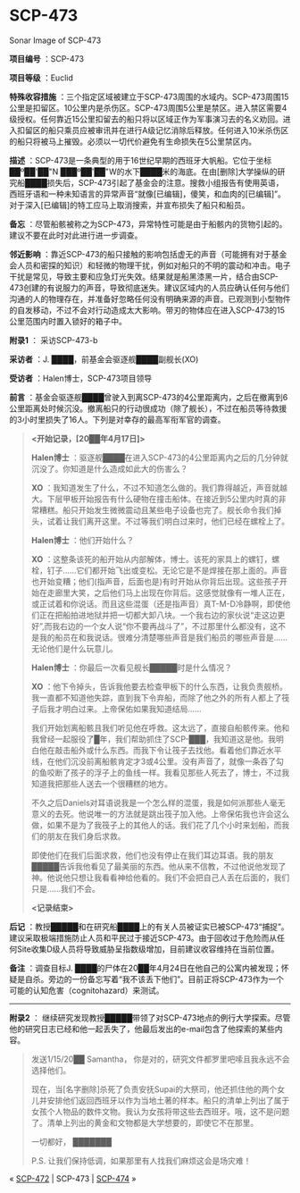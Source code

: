 # SCP-473
                        




Sonar Image of SCP-473



**项目编号** ：SCP-473

**项目等级** ：Euclid

**特殊收容措施** ：三个指定区域被建立于SCP-473周围的水域内。SCP-473周围15公里是扣留区。10公里内是杀伤区。SCP-473周围5公里是禁区。进入禁区需要4级授权。任何靠近15公里扣留去的船只将以区域正作为军事演习去的名义劝回。进入扣留区的船只乘员应被审讯并在进行A级记忆消除后释放。任何进入10米杀伤区的船只将被马上摧毁。必须以一切代价避免有生命损失在5公里禁区内。

**描述** ：SCP-473是一条典型的用于16世纪早期的西班牙大帆船。它位于坐标██º██'██"N ███º██'██"W的水下████米的海底。在由[删除]大学操纵的研究船████损失后，SCP-473引起了基金会的注意。搜救小组报告有使用英语，西班牙语和一种未知语言的异常声音“就像[已编辑]，傻笑，和血肉的[已编辑]”。对于深入[已编辑]的特工应马上取消搜索，并宣布损失了船只和船员。

**备忘** ：尽管船骸被称之为SCP-473，异常特性可能是由于船骸内的货物引起的。建议不要在此时对此进行进一步调查。

**邻近影响** ：靠近SCP-473的船只接触的影响包括虚无的声音（可能拥有对于基金会人员和密探的知识）和轻微的物理干扰，例如对船只的不明的震动和冲击。电子干扰是常见，导致主要和应急灯光失效。结果就是船黑漆黑一片，结合由SCP-473创建的有说服力的声音，导致彻底迷失。建议区域内的人员应确认任何与他们沟通的人的物理存在，并准备好忽略任何没有明确来源的声音。已观测到小型物件的自发移动，不过不会对行动造成太大影响。带刃的物体应在进入SCP-473的15公里范围内时置入锁好的箱子中。

**附录1** ：
采访SCP-473-b

**采访者** ：J. ████，前基金会驱逐舰████副舰长(XO)

**受访者** ：Halen博士，SCP-473项目领导

**前言** ：基金会驱逐舰████曾驶入到离SCP-473的4公里距离内，之后在撤离到6公里距离处时候沉没。撤离船只的行动很成功（除了舰长），不过在船员等待救援的3小时里损失了16人。下列是对幸存的最高军衔军官的调查。


> **<开始记录，[20██年4月17日]>** 
> 
> **Halen博士** ：驱逐舰████在进入SCP-473的4公里距离内之后的几分钟就沉没了。你知道是什么造成如此大的伤害么？
> 
> **XO** ：我知道发生了什么，不过不知道怎么做的。我们靠得越近，声音就越大。下层甲板开始报告有什么硬物在撞击船体。在接近到5公里内时真的非常糟糕。船只开始发生微微震动且某些电子设备也完了。舰长命令我们掉头，试着让我们离开这里。不过等我们明白过来时，他们已经在螺栓上了。
> 
> **Halen博士** ：他们开始什么？
> 
> **XO** ：这整条该死的船开始从内部解体，博士。该死的家具上的螺钉，螺栓，钉子……它们都开始飞出或变松。无论它是不是焊接在那上面的。声音也开始变糟；他们(指声音，后面也是)有时开始从你背后出现。这些孩子开始在走廊里大笑，之后他们马上出现在你背后。这感觉就像有一堆人正在，或正试着和你说话。而且这些混蛋（还是指声音）真T-M-D冷静啊，即使他们正在把船拍进地狱并把一切都大卸八块。一个我右边的家伙说“走这边更好”,而我右边的一个女人说“你不要再战斗了”，不过那里什么都没有，这不是我的船员在和我说话。很难分清楚哪些声音是我们船员的哪些声音是……无论他们是什么玩意儿。
> 
> **Halen博士** ：你最后一次看见舰长█████时是什么情况？
> 
> **XO** ：他下令掉头，告诉我他要去检查甲板下的什么东西，让我负责舰桥。我一直都不知道他失踪，直到我下令弃船，而除了他之外的所有人都上了筏子后我才明白过来。上帝保佑如果我知道结局……
> 
> 我们开始划离船骸且我们听见他在呼救。这太远了，直接自船骸传来。他和我曾经一起服役了█年，我们帮助抓住了SCP-███，我知道这是他。我明白他在敲击船外或什么东西。而我下令让筏子去找他。看着他们靠近水平线，在他们沉没前离船骸肯定才3或4公里。没有声音了，就像一条吞了勾的鱼咬断了孩子的浮子上的鱼线一样。我看见那些人死去了，博士，不过我知道我把那些人送去一个很糟糕的地方。
> 
> 不久之后Daniels对耳语说我是一个怎么样的混蛋，我是如何派那些人毫无意义的去死。他说唯一的方法就是跳出筏子加入他。上帝保佑我也许会这么做，如果不是为了我筏子上的其他人的话。我们花了几个小时来划船，而我们的朋友在我们身后求救。
> 
> 即使他们在我们后面求救，他们也没有停止在我们耳边耳语。我的朋友█████告诉我他看见了最美丽的东西。他从来不信教，不过他说他发现了神。他说他只想让我看看神给他看的。我们不会把自己人丢在后面的，我们只是……我们不会。
> 
> **<记录结束>** 
> 

**后记** ：教授█████和在研究船████上的有关人员被证实已被SCP-473“捕捉”。建议采取极端措施防止人员和平民过于接近SCP-473。由于回收过于危险而从任何Site收集D级人员将导致威胁呈指数级增加，目前建议收容维持在当前位置。

**备注** ：调查目标J. ████的尸体在20██年4月24日在他自己的公寓内被发现；怀疑是自杀。旁边的一份备忘写着“我不该丢下他们”。目前正将SCP-473作为一个可能的认知危害（cognitohazard）来测试。


---

**附录2** ：
继续研究发现教授█████带领了对SCP-473地点的例行大学探索。尽管他的研究日志已经和他一起丢失了，他最后发出的e-mail包含了他探索的某些内容。


> 发送1/15/20██
Samantha，
你是对的，研究文件都罗里吧嗦且我永远不会选择他们。
> 
> 现在，当[名字删除]杀死了负责安抚Supai的大祭司，他还抓住他的两个女儿并安排他们返回西班牙以作为当地土著的样本。船只的清单上列出了属于女孩个人物品的数件文物。我认为女孩将带这些去西班牙。哦，这不是问题了。清单上列出的黄金和文物都是大学想要的，即使它不在那里。
> 
> 一切都好，
███████
> 
> P.S.
让我们保持低调，如果那里有人找我们麻烦这会是场灾难！
> 



« [SCP-472](/scp-472) | SCP-473 | [SCP-474](/scp-474) »





                    